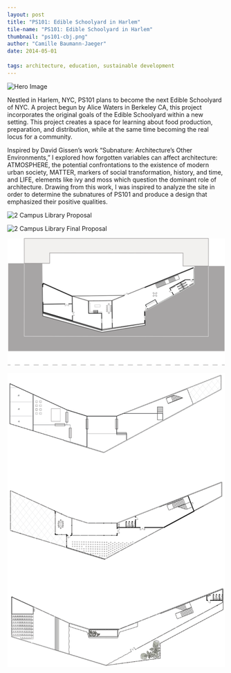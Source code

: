 ```yaml
---
layout: post
title: "PS101: Edible Schoolyard in Harlem"
tile-name: "PS101: Edible Schoolyard in Harlem"
thumbnail: "ps101-cbj.png"
author: "Camille Baumann-Jaeger"
date: 2014-05-01

tags: architecture, education, sustainable development
---
```


![Hero Image](/img/ps101EdibleSchoolyardinHarlem-cbj/ps101_1.png)

Nestled in Harlem, NYC, PS101 plans to become the next Edible Schoolyard of NYC. A project begun by Alice Waters in Berkeley CA, this project incorporates the original goals of the Edible Schoolyard within a new setting. This project creates a space for learning about food production, preparation, and distribution, while at the same time becoming the real locus for a community. 

Inspired by David Gissen’s work “Subnature: Architecture’s Other Environments,” I explored how forgotten variables can affect architecture: ATMOSPHERE, the potential confrontations to the existence of modern urban society, MATTER, markers of social transformation, history, and time, and LIFE, elements like ivy and moss which question the dominant role of architecture. Drawing from this work, I was inspired to analyze the site in order to determine the subnatures of PS101 and produce a design that emphasized their positive qualities.

![2 Campus Library Proposal](/img/ps101EdibleSchoolyardinHarlem-cbj/ps101_1.png)

![2 Campus Library Final Proposal](/img/ps101EdibleSchoolyardinHarlem-cbj/ps101_2.png)

![2 Campus Library Proposal](/img/ps101EdibleSchoolyardinHarlem-cbj/ps101_3.png)

![2 Campus Library Proposal](/img/ps101EdibleSchoolyardinHarlem-cbj/ps101_4.png)